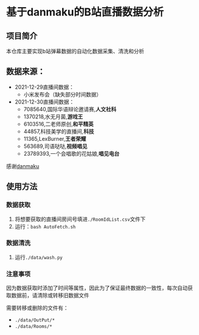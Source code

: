 # 基于danmaku的B站直播数据分析

## 项目简介

本仓库主要实现b站弹幕数据的自动化数据采集、清洗和分析

## 数据来源：

- 2021-12-29直播间数据：
  - 小米发布会（缺失部分时间数据）
- 2021-12-30直播间数据：
  - 7085640,国际华语辩论邀请赛,**人文社科**
  - 1370218,水无月菌,**游戏王**
  - 6103516,二老师原创,**和平精英**
  - 44857,科技美学的直播间,**科技**
  - 11365,LexBurner,**王者荣耀**
  - 563689,司语哒哒,**视频唱见**
  - 23789393,一个会唱歌的花姑娘,**唱见电台**

感谢[danmaku](https://github.com/THMonster/danmaku)

## 使用方法

### 数据获取

1. 将想要获取的直播间房间号填进`./RoomIdList.csv`文件下
2. 运行：`bash AutoFetch.sh`

### 数据清洗

1. 运行`./data/wash.py`

### 注意事项

因为数据获取时添加了时间等属性，因此为了保证最终数据的一致性，每次自动获取数据前，请清除或转移旧数据文件

需要转移或删除的文件有：

- `./data/OutPut/*`
- `./data/Rooms/*`
